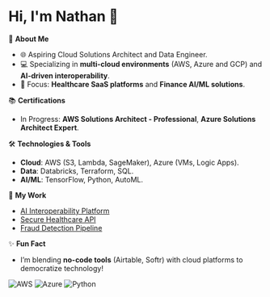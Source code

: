 # Hi, I'm Nathan 👋

🚀 **About Me**
- 🌐 Aspiring Cloud Solutions Architect and Data Engineer.
- 💻 Specializing in **multi-cloud environments** (AWS, Azure and GCP) and **AI-driven interoperability**.
- 🏥 Focus: **Healthcare SaaS platforms** and **Finance AI/ML solutions**.

📚 **Certifications**
- In Progress: **AWS Solutions Architect - Professional**, **Azure Solutions Architect Expert**.

🛠 **Technologies & Tools**
- **Cloud**: AWS (S3, Lambda, SageMaker), Azure (VMs, Logic Apps).
- **Data**: Databricks, Terraform, SQL.
- **AI/ML**: TensorFlow, Python, AutoML.

📂 **My Work**
- [AI Interoperability Platform](https://github.com/YourRepoLink)
- [Secure Healthcare API](https://github.com/YourRepoLink)
- [Fraud Detection Pipeline](https://github.com/YourRepoLink)

✨ **Fun Fact**
- I’m blending **no-code tools** (Airtable, Softr) with cloud platforms to democratize technology!

![AWS](https://img.shields.io/badge/AWS-232F3E?style=for-the-badge&logo=amazonaws&logoColor=white)
![Azure](https://img.shields.io/badge/Azure-0078D4?style=for-the-badge&logo=microsoftazure&logoColor=white)
![Python](https://img.shields.io/badge/Python-3776AB?style=for-the-badge&logo=python&logoColor=white)
